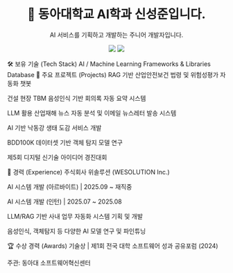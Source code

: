 <div align="center">
<h1>👋 동아대학교 AI학과 신성준입니다.</h1>
<p>AI 서비스를 기획하고 개발하는 주니어 개발자입니다.</p>
<div>
<a href="mailto:cyd1642@naver.com"><img src="https://www.google.com/search?q=https://img.shields.io/badge/Email-cyd1642%2540naver.com-D14836%3Fstyle%3Dflat-square%26logo%3DGmail%26logoColor%3Dwhite"/></a>
<a href="https://github.com/tls5657"><img src="https://www.google.com/search?q=https://img.shields.io/badge/GitHub-tls5657-181717%3Fstyle%3Dflat-square%26logo%3DGitHub%26logoColor%3Dwhite"/></a>
</div>
</div>




🛠️ 보유 기술 (Tech Stack)
AI / Machine Learning
Frameworks & Libraries
Database
🚀 주요 프로젝트 (Projects)
RAG 기반 산업안전보건 법령 및 위험성평가 자동화 챗봇

건설 현장 TBM 음성인식 기반 회의록 자동 요약 시스템

LLM 활용 산업재해 뉴스 자동 분석 및 이메일 뉴스레터 발송 시스템

AI 기반 낙동강 생태 도감 서비스 개발

BDD100K 데이터셋 기반 객체 탐지 모델 연구

제5회 디지털 신기술 아이디어 경진대회

💼 경력 (Experience)
주식회사 위솔루션 (WESOLUTION Inc.)

AI 시스템 개발 (아르바이트) | 2025.09 ~ 재직중

AI 시스템 개발 (인턴) | 2025.07 ~ 2025.08

LLM/RAG 기반 사내 업무 자동화 시스템 기획 및 개발

음성인식, 객체탐지 등 다양한 AI 모델 연구 및 파인튜닝

🏆 수상 경력 (Awards)
기술상 | 제1회 전국 대학 소프트웨어 성과 공유포럼 (2024)

주관: 동아대 소프트웨어혁신센터
